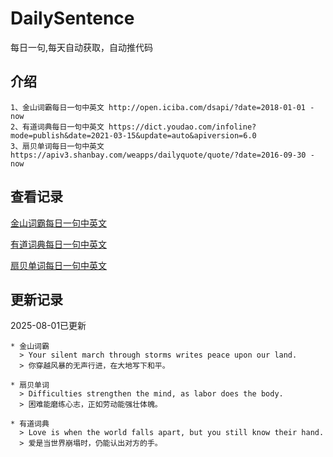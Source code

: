 # DailySentence

每日一句,每天自动获取，自动推代码

## 介绍

```
1、金山词霸每日一句中英文 http://open.iciba.com/dsapi/?date=2018-01-01 - now
2、有道词典每日一句中英文 https://dict.youdao.com/infoline?mode=publish&date=2021-03-15&update=auto&apiversion=6.0
3、扇贝单词每日一句中英文 https://apiv3.shanbay.com/weapps/dailyquote/quote/?date=2016-09-30 - now
```

## 查看记录

[金山词霸每日一句中英文](./data/iciba/)

[有道词典每日一句中英文](./data/youdao/)

[扇贝单词每日一句中英文](./data/shanbay/)

## 更新记录
2025-08-01已更新 
```
* 金山词霸
  > Your silent march through storms writes peace upon our land.
  > 你穿越风暴的无声行进，在大地写下和平。

* 扇贝单词
  > Difficulties strengthen the mind, as labor does the body.
  > 困难能磨练心志，正如劳动能强壮体魄。

* 有道词典
  > Love is when the world falls apart, but you still know their hand.
  > 爱是当世界崩塌时，仍能认出对方的手。

```
